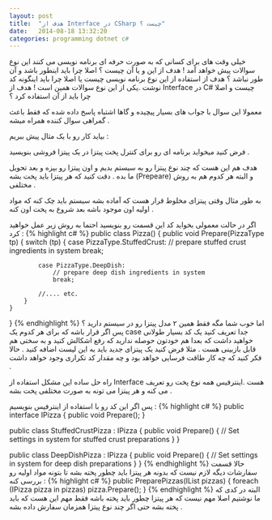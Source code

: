 ```yaml
---
layout: post
title:  "هدف از Interface در CSharp چیست ؟"
date:   2014-08-18 13:32:20
categories: programming dotnet c#
---
```


خیلی وقت های برای کسانی که به صورت حرفه ای برنامه نویسی می کنند این نوع سوالات پیش خواهد آمد ! هدف از این و یا آن چیست ؟ اصلا چرا باید اینطور باشد و آن طور نباشد ؟ هدف از استفاده از این نوع برنامه نویسی چیست یا اصلا چرا باید اینگونه کد نوشت .یکی از این نوع سوالات همین است ! هدف از Interface در C# چیست و اصلا چرا باید از آن استفاده کرد ؟

معمولا این سوال با جواب های بسیار پیچیده و گاها اشتباه پاسخ داده شده که فقط باعث گمراهی سوال کننده همراه میشه .

بیاید کار رو با یک مثال پیش ببریم :

فرض کنید میخواید برنامه ای رو برای کنترل پخت پیتزا در یک پیتزا فروشی بنویسید .

هدف هم این هست که چند نوع پیتزا رو به سیستم بدیم و اون پیتزا رو بپزه و بعد تحویل ما بده . دقت کنید که هر پیتزا باید پخت بشه (Prepeare) و البته هر کدوم هم به روش مختلفی .

به طور مثال وقتی پیتزای مخلوط قرار هست که آماده بشه سیستم باید چک کنه که مواد اولیه اون موجود باشه بعد شروع به پخت اون کنه .

اگر در حالت معمولی بخواید کد این قسمت رو بنویسید احتما به روش زیر عمل خواهید کرد :
{% highlight c# %}
public class Pizza()
{
    public void Prepare(PizzaType tp)
    {
        switch (tp)
        {
            case PizzaType.StuffedCrust:
                // prepare stuffed crust ingredients in system
                break;

            case PizzaType.DeepDish:
                // prepare deep dish ingredients in system
                break;

            //.... etc.
        }
    }
}
{% endhighlight %}
اما خوب شما مگه فقط همین ۲ مدل پیتزا رو در سیستم دارید ؟ پس اگر قرار باشه که برای هر کدوم یک case جدا تعریف کنید یک کد بسیار طولانی خواهید داشت که بعدا هم خودتون حوصله ندارید که رفع اشکالش کنید و به سختی هم قابل بازبینی هست .  مثلا فرض کنید یک پیتزای جدید باید به این لیست اضافه کنید . حالا فکر کنید که چه کار طاقت فرسایی خواهد بود و چه مقدار کد تکراری وجود خواهد داشت .

راه حل ساده این مشکل استفاده از Interface هست .اینترفیس همه نوع پخت رو تعریف می کنه و هر پیتزا می تونه به صورت مختلفی پخت بشه .

پس اگر این کد رو با استفاده از اینترفیس بنویسیم :
{% highlight c# %}
public interface IPizza
{
    public void Prepare();
}

public class StuffedCrustPizza : IPizza
{
    public void Prepare()
    {
        // Set settings in system for stuffed crust preparations
    }
}

public class DeepDishPizza : IPizza
{
    public void Prepare()
    {
        // Set settings in system for deep dish preparations
    }
}
{% endhighlight %}
حالا قسمت سفارشات دیگه لازم نیست که بدونه هر پیتزا باید چطور پخته بشه تا بتونه مواد اولیه رو بررسی کنه :
{% highlight c# %}
public PreparePizzas(IList<IPizza> pizzas)
{
    foreach (IPizza pizza in pizzas)
        pizza.Prepare();
}
{% endhighlight %}
البته در کدی که ما نوشتیم اصلا مهم نیست که هر پیتزا چطور باید پخته باشه فقط مهم این هست که باید پخته بشه حتی اگر چند نوع پیتزا همزمان سفارش داده بشه .
